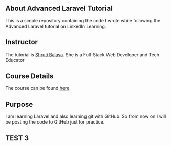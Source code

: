 ## About Advanced Laravel Tutorial 

This is a simple repository containing the code I wrote while following the Advanced Laravel tutorial on LinkedIn Learning.

## Instructor

The tutorial is <a href="https://www.linkedin.com/learning/instructors/shruti-balasa" target="_blank">Shruti Balasa</a>. She is a Full-Stack Web Developer and Tech Educator

## Course Details

The course can be found <a href="https://www.linkedin.com/learning/advanced-laravel-22373805">here</a>.

## Purpose

I am learning Laravel and also learning git with GitHub. So from now on I will be posting the code to GitHub just for practice.

## TEST 3